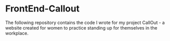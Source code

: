 # FrontEnd-Callout
The following repository contains the code I wrote for my project CallOut - a website created for women to practice standing up for themselves in the workplace. 
